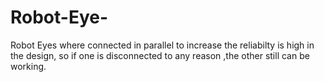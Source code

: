 # Robot-Eye-

Robot Eyes where connected in parallel to increase the reliabilty is high in the design, so if one is disconnected to any reason ,the other still can be working.

